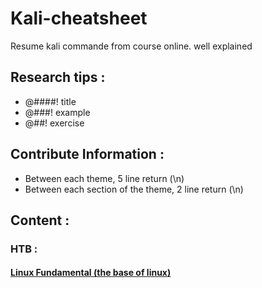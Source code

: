 # Kali-cheatsheet
Resume kali commande from course online. well explained

## Research tips :

- @####! title
- @###! example
- @##! exercise

## Contribute Information :

- Between each theme, 5 line return (\n)
- Between each section of the theme, 2 line return (\n)

## Content : 

### HTB :

#### 	[Linux Fundamental (the base of linux)](https://github.com/DixLan/kali-cheatsheet/blob/master/HTB/Linux%20Fundamental.txt)

​	







